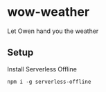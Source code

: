 # wow-weather
Let Owen hand you the weather


## Setup 

Install Serverless Offline 
```
npm i -g serverless-offline
```